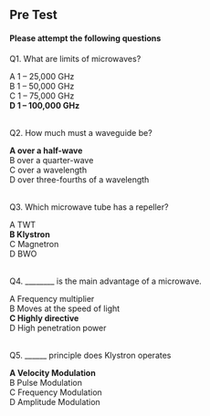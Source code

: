 ##  Pre Test 
#### Please attempt the following questions
  
  
Q1. What are limits of microwaves?<br>

A   1 – 25,000 GHz  
B   1 – 50,000 GHz  
C   1 – 75,000 GHz  
<b>D   1 – 100,000 GHz</b>   
<br>


Q2. How much must a waveguide be?<br>

<b>A   over a half-wave</b>  
B   over a quarter-wave  
C   over a wavelength  
D   over three-fourths of a wavelength  
<br>


Q3. Which microwave tube has a repeller?<br>

A   TWT   
<b>B   Klystron</b>   
C   Magnetron  
D   BWO  
<br>  


Q4. \_\_\_\_\_\_\_\_ is the main advantage of a microwave.<br>
  
A   Frequency multiplier  
B   Moves at the speed of light  
<b>C   Highly directive</b>  
D   High penetration power  
<br>


Q5. \_\_\_\_\_\_ principle does Klystron operates<br>

<b>A   Velocity Modulation</b>  
B   Pulse Modulation  
C   Frequency Modulation  
D   Amplitude Modulation

